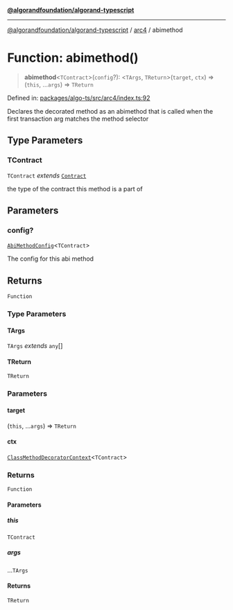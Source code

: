 [**@algorandfoundation/algorand-typescript**](../../README.md)

***

[@algorandfoundation/algorand-typescript](../../README.md) / [arc4](../README.md) / abimethod

# Function: abimethod()

> **abimethod**\<`TContract`\>(`config`?): \<`TArgs`, `TReturn`\>(`target`, `ctx`) => (`this`, ...`args`) => `TReturn`

Defined in: [packages/algo-ts/src/arc4/index.ts:92](https://github.com/algorandfoundation/puya-ts/blob/main/packages/algo-ts/src/arc4/index.ts#L92)

Declares the decorated method as an abimethod that is called when the first transaction arg matches the method selector

## Type Parameters

### TContract

`TContract` *extends* [`Contract`](../classes/Contract.md)

the type of the contract this method is a part of

## Parameters

### config?

[`AbiMethodConfig`](../type-aliases/AbiMethodConfig.md)\<`TContract`\>

The config for this abi method

## Returns

`Function`

### Type Parameters

#### TArgs

`TArgs` *extends* `any`[]

#### TReturn

`TReturn`

### Parameters

#### target

(`this`, ...`args`) => `TReturn`

#### ctx

[`ClassMethodDecoratorContext`](../-internal-/interfaces/ClassMethodDecoratorContext.md)\<`TContract`\>

### Returns

`Function`

#### Parameters

##### this

`TContract`

##### args

...`TArgs`

#### Returns

`TReturn`
